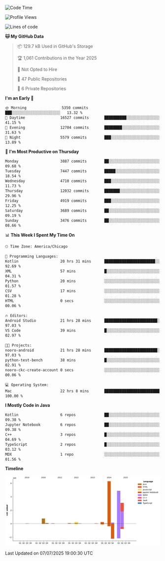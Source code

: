 <!--START_SECTION:waka-->
![Code Time](http://img.shields.io/badge/Code%20Time-1%2C348%20hrs%2027%20mins-blue)

![Profile Views](http://img.shields.io/badge/Profile%20Views-0-blue)

![Lines of code](https://img.shields.io/badge/From%20Hello%20World%20I%27ve%20Written-16.0%20million%20lines%20of%20code-blue)

**🐱 My GitHub Data** 

> 📦 129.7 kB Used in GitHub's Storage 
 > 
> 🏆 1,061 Contributions in the Year 2025
 > 
> 🚫 Not Opted to Hire
 > 
> 📜 47 Public Repositories 
 > 
> 🔑 6 Private Repositories 
 > 
**I'm an Early 🐤** 

```text
🌞 Morning                5350 commits        ███░░░░░░░░░░░░░░░░░░░░░░   13.32 % 
🌆 Daytime                16527 commits       ██████████░░░░░░░░░░░░░░░   41.15 % 
🌃 Evening                12704 commits       ████████░░░░░░░░░░░░░░░░░   31.63 % 
🌙 Night                  5579 commits        ███░░░░░░░░░░░░░░░░░░░░░░   13.89 % 
```
📅 **I'm Most Productive on Thursday** 

```text
Monday                   3887 commits        ██░░░░░░░░░░░░░░░░░░░░░░░   09.68 % 
Tuesday                  7447 commits        █████░░░░░░░░░░░░░░░░░░░░   18.54 % 
Wednesday                4710 commits        ███░░░░░░░░░░░░░░░░░░░░░░   11.73 % 
Thursday                 12032 commits       ███████░░░░░░░░░░░░░░░░░░   29.96 % 
Friday                   4919 commits        ███░░░░░░░░░░░░░░░░░░░░░░   12.25 % 
Saturday                 3689 commits        ██░░░░░░░░░░░░░░░░░░░░░░░   09.19 % 
Sunday                   3476 commits        ██░░░░░░░░░░░░░░░░░░░░░░░   08.66 % 
```


📊 **This Week I Spent My Time On** 

```text
🕑︎ Time Zone: America/Chicago

💬 Programming Languages: 
Kotlin                   20 hrs 31 mins      ███████████████████████░░   92.69 % 
XML                      57 mins             █░░░░░░░░░░░░░░░░░░░░░░░░   04.31 % 
Python                   20 mins             ░░░░░░░░░░░░░░░░░░░░░░░░░   01.57 % 
CSV                      17 mins             ░░░░░░░░░░░░░░░░░░░░░░░░░   01.28 % 
HTML                     0 secs              ░░░░░░░░░░░░░░░░░░░░░░░░░   00.06 % 

🔥 Editors: 
Android Studio           21 hrs 28 mins      ████████████████████████░   97.03 % 
VS Code                  39 mins             █░░░░░░░░░░░░░░░░░░░░░░░░   02.97 % 

🐱‍💻 Projects: 
nooro-android            21 hrs 28 mins      ████████████████████████░   97.03 % 
python-test-bench        38 mins             █░░░░░░░░░░░░░░░░░░░░░░░░   02.91 % 
nooro-ckc-create-account 0 secs              ░░░░░░░░░░░░░░░░░░░░░░░░░   00.06 % 

💻 Operating System: 
Mac                      22 hrs 8 mins       █████████████████████████   100.00 % 
```

**I Mostly Code in Java** 

```text
Kotlin                   6 repos             ██░░░░░░░░░░░░░░░░░░░░░░░   09.38 % 
Jupyter Notebook         6 repos             ██░░░░░░░░░░░░░░░░░░░░░░░   09.38 % 
C++                      3 repos             █░░░░░░░░░░░░░░░░░░░░░░░░   04.69 % 
TypeScript               2 repos             █░░░░░░░░░░░░░░░░░░░░░░░░   03.12 % 
MDX                      1 repo              ░░░░░░░░░░░░░░░░░░░░░░░░░   01.56 % 
```



**Timeline**

![Lines of Code chart](https://raw.githubusercontent.com/phanijsp/phanijsp/main/assets/bar_graph.png)


 Last Updated on 07/07/2025 19:00:30 UTC
<!--END_SECTION:waka-->
